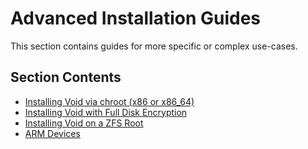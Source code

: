# Advanced Installation Guides

This section contains guides for more specific or complex use-cases.

## Section Contents

- [Installing Void via chroot (x86 or x86_64)](./chroot.md)
- [Installing Void with Full Disk Encryption](./fde.md)
- [Installing Void on a ZFS Root](./zfs.md)
- [ARM Devices](./arm-devices/index.md)
